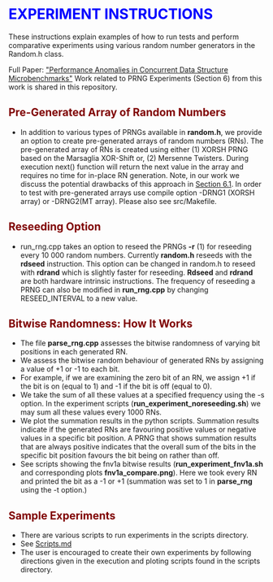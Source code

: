 
<h1 style="color: blue;">EXPERIMENT INSTRUCTIONS</h1>
These instructions explain examples of how to run tests and perform
comparative experiments using various random number generators in the Random.h class.

Full Paper:  ["Performance Anomalies in Concurrent Data Structure Microbenchmarks"](https://arxiv.org/pdf/2208.08469.pdf)
Work related to PRNG Experiments (Section 6) from this work is shared in this repository.
<h2 style="color: maroon;">Pre-Generated Array of Random Numbers </h2>

- In addition to various types of PRNGs available in **random.h**, we provide an option to create pre-generated arrays of random numbers (RNs). The pre-generated array of RNs is created using either (1) XORSH PRNG based on the Marsaglia XOR-Shift or, (2) Mersenne Twisters. During execution next() function will return the next value in the array and requires no time for in-place RN generation.
Note, in our work we discuss the potential drawbacks of this approach in [Section 6.1](https://arxiv.org/pdf/2208.08469.pdf). In order to test with pre-generated arrays use compile option -DRNG1 (XORSH array) or -DRNG2(MT array). Please also see src/Makefile.

<h2 style="color: maroon;">Reseeding Option </h2>

- run_rng.cpp takes an option to reseed the PRNGs **-r** (1) for reseeding every 10 000 random numbers. Currently **random.h** reseeds with the **rdseed** instruction. This option can be changed in random.h to reseed with **rdrand** which is slightly faster for reseeding. **Rdseed** and **rdrand** are both hardware intrinsic instructions. The frequency of reseeding a PRNG can also be modified in **run_rng.cpp** by changing RESEED_INTERVAL to a new value.

<h2 style="color: maroon;">Bitwise Randomness: How It Works</h2>

- The file **parse_rng.cpp** assesses the bitwise randomness of varying bit positions in each generated RN. 
- We assess the bitwise random behaviour of generated RNs by assigning a value of +1 or -1 to each bit. 
- For example, if we are examining the zero bit of an RN, we assign +1 if the bit is on (equal to 1) and -1 if the bit is off (equal to 0).
- We take the sum of all these values at a specified frequency using the -s option. In the experiment scripts (**run_experiment_noreseeding.sh**) we may sum all these values every 1000 RNs.
- We plot the summation results in the python scripts. Summation results indicate if the generated RNs are favouring positive values or negative values in a specific bit position. A PRNG that shows summation results that are always positive indicates that the overall sum of the bits in the specific bit position favours the bit being on rather than off.
- See scripts showing the fnv1a bitwise results (**run_experiment_fnv1a.sh** and corresponding plots **fnv1a_compare.png**). Here we took every RN and printed the bit as a -1 or +1 (summation was set to 1 in **parse_rng** using the -t option.)
   
<h2 style="color: maroon;">Sample Experiments</h2>

- There are various scripts to run experiments in the scripts directory.
- See [Scripts.md](https://github.com/rkharal/prng_experiments/blob/main/scripts/Scripts.md)
- The user is encouraged to create their own experiments by following directions given in the execution and ploting scripts found in the scripts directory.

